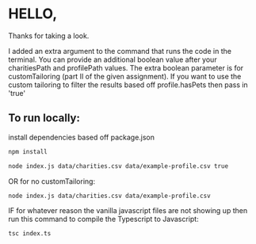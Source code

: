 # HELLO,

Thanks for taking a look. 

I added an extra argument to the command that runs the code in the terminal. You can provide an additional boolean value after your charitiesPath and profilePath values. The extra boolean parameter is for customTailoring (part II of the given assignment). If you want to use the custom tailoring to filter the results based off profile.hasPets then pass in 'true'

## To run locally:

install dependencies based off package.json
```bash
npm install
```

```bash
node index.js data/charities.csv data/example-profile.csv true
```

OR for no customTailoring:

```bash
node index.js data/charities.csv data/example-profile.csv
```

IF for whatever reason the vanilla javascript files are not showing up then run this command to compile the Typescript to Javascript:

```bash
tsc index.ts
```